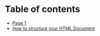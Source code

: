 # Table of contents

* [Page 1](README.md)
* [How to structure your HTML Document](how-to-structure-your-html-document.md)
